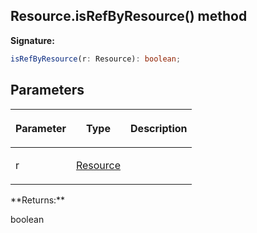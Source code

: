 
## Resource.isRefByResource() method

**Signature:**

```typescript
isRefByResource(r: Resource): boolean;
```

## Parameters

<table><thead><tr><th>

Parameter


</th><th>

Type


</th><th>

Description


</th></tr></thead>
<tbody><tr><td>

r


</td><td>

[Resource](/reference/resource.md)


</td><td>


</td></tr>
</tbody></table>
**Returns:**

boolean

